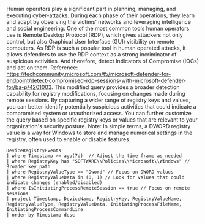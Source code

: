 Human operators play a significant part in planning, managing, and executing cyber-attacks. During each phase of their operations, they learn and adapt by observing the victims’ networks and leveraging intelligence and social engineering. One of the most common tools human operators use is Remote Desktop Protocol (RDP), which gives attackers not only control, but also Graphical User Interface (GUI) visibility on remote computers. As RDP is such a popular tool in human operated attacks, it allows defenders to use the RDP context as a strong incriminator of suspicious activities. And therefore, detect Indicators of Compromise (IOCs) and act on them.
Reference: https://techcommunity.microsoft.com/t5/microsoft-defender-for-endpoint/detect-compromised-rdp-sessions-with-microsoft-defender-for/ba-p/4201003. This modified query provides a broader detection capability for registry modifications, focusing on changes made during remote sessions. By capturing a wider range of registry keys and values, you can better identify potentially suspicious activities that could indicate a compromised system or unauthorized access. You can further customize the query based on specific registry keys or values that are relevant to your organization's security posture. Note: In simple terms, a DWORD registry value is a way for Windows to store and manage numerical settings in the registry, often used to enable or disable features.

```kql
DeviceRegistryEvents
| where Timestamp >= ago(7d)  // Adjust the time frame as needed
| where RegistryKey has "SOFTWARE\\Policies\\Microsoft\\Windows" // Broader key path
| where RegistryValueType == "Dword" // Focus on DWORD values
| where RegistryValueData in (0, 1) // Look for values that could indicate changes (enabled/disabled)
| where IsInitiatingProcessRemoteSession == true // Focus on remote sessions
| project Timestamp, DeviceName, RegistryKey, RegistryValueName, RegistryValueType, RegistryValueData, InitiatingProcessFileName, InitiatingProcessCommandLine
| order by Timestamp desc

